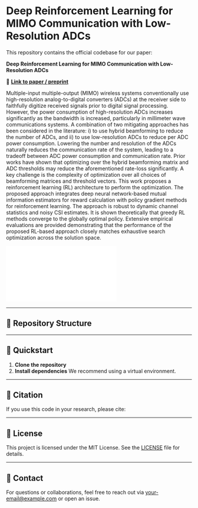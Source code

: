 # Deep Reinforcement Learning for MIMO Communication with Low-Resolution ADCs

This repository contains the official codebase for our paper:

**Deep Reinforcement Learning for MIMO Communication with Low-Resolution ADCs**

📄 **[Link to paper / preprint](https://arxiv.org/abs/your-paper-id)**

Multiple-input multiple-output (MIMO) wireless systems conventionally use high-resolution analog-to-digital converters (ADCs) at the receiver side to faithfully digitize received signals prior to digital signal processing. However, the power consumption of high-resolution ADCs increases significantly as the bandwidth is increased, particularly in millimeter wave communications systems. A combination of two mitigating approaches has been considered in the literature: i) to use hybrid beamforming to reduce the number of ADCs, and ii) to use low-resolution ADCs to reduce per ADC power consumption.
Lowering the number and resolution of the ADCs naturally reduces the communication rate of the system, leading to a tradeoff between ADC power consumption and communication rate. Prior works have shown that optimizing over the hybrid beamforming matrix and ADC thresholds may reduce the aforementioned rate-loss significantly. A key challenge is the complexity of optimization over all choices of beamforming matrices and threshold vectors. This work proposes a reinforcement learning (RL) architecture to perform the optimization. The proposed approach integrates deep neural network-based mutual information estimators for reward calculation with policy gradient methods for reinforcement learning. The approach is robust to dynamic channel statistics and noisy CSI estimates. It is shown theoretically that greedy RL methods converge to the globally optimal policy. Extensive empirical evaluations are provided demonstrating that the performance of the proposed RL-based approach closely matches exhaustive search optimization across the solution space.

![Reinforcement Learning Framework Overview](figures/rl_overview.pdf)

---

## 📁 Repository Structure


---

## 🚀 Quickstart

1. **Clone the repository**
2. **Install dependencies**
We recommend using a virtual environment.

---

## 📖 Citation

If you use this code in your research, please cite:


---

## 🪪 License

This project is licensed under the MIT License. See the [LICENSE](LICENSE) file for details.

---

## 🙋 Contact

For questions or collaborations, feel free to reach out via your-email@example.com or open an issue.
